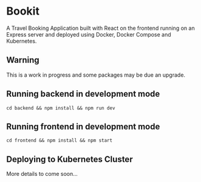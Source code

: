 # Bookit

A Travel Booking Application built with React on the frontend running on an Express server and deployed using Docker, Docker Compose and Kubernetes.

## Warning

This is a work in progress and some packages may be due an upgrade.

## Running backend in development mode

```
cd backend && npm install && npm run dev
```
## Running frontend in development mode

```
cd frontend && npm install && npm start
```
## Deploying to Kubernetes Cluster

More details to come soon...
